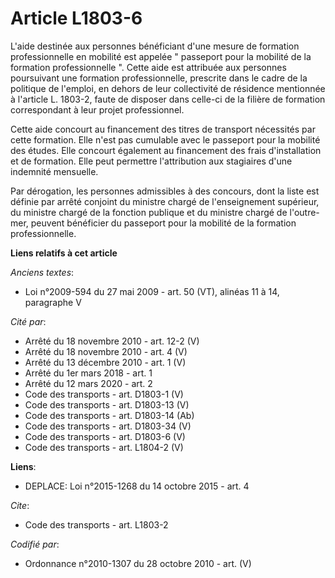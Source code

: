 # Article L1803-6

L'aide destinée aux personnes bénéficiant d'une mesure de formation professionnelle en mobilité est appelée " passeport pour
la mobilité de la formation professionnelle ". Cette aide est attribuée aux personnes poursuivant une formation
professionnelle, prescrite dans le cadre de la politique de l'emploi, en dehors de leur collectivité de résidence mentionnée
à l'article L. 1803-2, faute de disposer dans celle-ci de la filière de formation correspondant à leur projet professionnel. 

Cette aide concourt au financement des titres de transport nécessités par cette formation. Elle n'est pas cumulable avec le
passeport pour la mobilité des études. Elle concourt également au financement des frais d'installation et de formation. Elle
peut permettre l'attribution aux stagiaires d'une indemnité mensuelle. 

Par dérogation, les personnes admissibles à des concours, dont la liste est définie par arrêté conjoint du ministre chargé de
l'enseignement supérieur, du ministre chargé de la fonction publique et du ministre chargé de l'outre-mer, peuvent bénéficier
du passeport pour la mobilité de la formation professionnelle.

**Liens relatifs à cet article**

_Anciens textes_:

  - Loi n°2009-594 du 27 mai 2009 - art. 50 (VT), alinéas 11 à 14, paragraphe V

_Cité par_:

  - Arrêté du 18 novembre 2010 - art. 12-2 (V)
  - Arrêté du 18 novembre 2010 - art. 4 (V)
  - Arrêté du 13 décembre 2010 - art. 1 (V)
  - Arrêté du 1er mars 2018 - art. 1
  - Arrêté du 12 mars 2020 - art. 2
  - Code des transports - art. D1803-1 (V)
  - Code des transports - art. D1803-13 (V)
  - Code des transports - art. D1803-14 (Ab)
  - Code des transports - art. D1803-34 (V)
  - Code des transports - art. D1803-6 (V)
  - Code des transports - art. L1804-2 (V)

**Liens**:

  - DEPLACE: Loi n°2015-1268 du 14 octobre 2015 - art. 4

_Cite_:

  - Code des transports - art. L1803-2

_Codifié par_:

  - Ordonnance n°2010-1307 du 28 octobre 2010 - art. (V)
